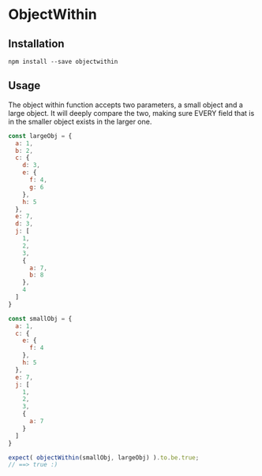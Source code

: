 # ObjectWithin

## Installation

```
npm install --save objectwithin
```

## Usage

The object within function accepts two parameters, a small object and a large object. It will deeply compare the two,
making sure EVERY field that is in the smaller object exists in the larger one.

```js
const largeObj = {
  a: 1,
  b: 2,
  c: {
    d: 3,
    e: {
      f: 4,
      g: 6
    },
    h: 5
  },
  e: 7,
  d: 3,
  j: [
    1,
    2,
    3,
    {
      a: 7,
      b: 8
    },
    4
  ]
}

const smallObj = {
  a: 1,
  c: {
    e: {
      f: 4
    },
    h: 5
  },
  e: 7,
  j: [
    1,
    2,
    3,
    {
      a: 7
    }
  ]
}

expect( objectWithin(smallObj, largeObj) ).to.be.true;
// ==> true :) 
```
